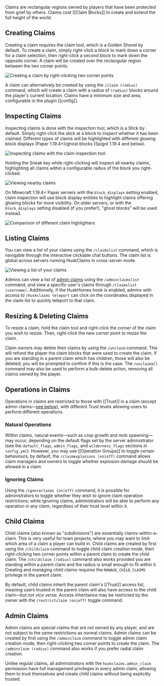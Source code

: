 Claims are rectangular regions owned by players that have been protected from grief by others. Claims cost [[Claim Blocks]] to create and extend the full height of the world.

## Creating Claims
Creating a claim requires the claim tool, which is a Golden Shovel by default. To create a claim, simply right-click a block to mark down a corner for a claim selection, then right-click a second block to mark down the opposite corner. A claim will be created over the rectangular region between the two corner points.

![Creating a claim by right-clicking two corner points](https://raw.githubusercontent.com/WiIIiam278/HuskClaims/master/images/claiming_land.gif)

A claim can alternatively be created by using the `/claim (radius)` command, which will create a claim with a radius of `(radius)` blocks around the player's current location. Claims have a minimum size and area, configurable in the plugin [[config]].

## Inspecting Claims
Inspecting claims is done with the inspection tool, which is a Stick by default. Simply right-click the stick at a block to inspect whether it has been claimed. Different types of claims will be highlighted with different glowing block displays (Paper 1.19.4+)/ghost blocks (Spigot 1.19.4 and below).

![Inspecting claims with the claim inspection tool](https://raw.githubusercontent.com/WiIIiam278/HuskClaims/master/images/inspecting_claims.gif)

Holding the Sneak key while right-clicking will inspect all nearby claims, highlighting all claims within a configurable radius of the block you right-clicked.

![Viewing nearby claims](https://raw.githubusercontent.com/WiIIiam278/HuskClaims/master/images/inspecting_nearby_claims.gif)

On Minecraft 1.19.4+ Paper servers with the `block_displays` setting enabled, claim inspection will use block display entities to highlight claims offering glowing blocks for more visibility. On older servers, or with the `block_displays` setting disabled (if you prefer!), "ghost blocks" will be used instead.

![Comparison of different claim highlighters](https://raw.githubusercontent.com/WiIIiam278/HuskClaims/master/images/highlighter_types.png)

## Listing Claims
You can view a list of your claims using the `/claimslist` command, which is navigable through the interactive clickable chat buttons. The claim list is global across servers running HuskClaims in cross-server mode.

![Viewing a list of your claims](https://raw.githubusercontent.com/WiIIiam278/HuskClaims/master/images/listing_claims.gif)

Admins can view a list of [admin claims](#admin-claims) using the `/adminclaimslist` command, and view a specific user's claims through `/claimslist (username)`. Additionally, if the HuskHomes hook is enabled, admins with access to `/huskclaims teleport` can click on the coordinates displayed in the claim list to quickly teleport to that claim.

## Resizing & Deleting Claims
To resize a claim, hold the claim tool and right-click the corner of the claim you wish to resize. Then, right-click the new corner point to resize the claim.

Claim owners may delete their claims by using the `/unclaim` command. This will refund the player the claim blocks that were used to create the claim. If you are standing in a parent claim which has children, those will also be deleted; you will be prompted to confirm if this is the case. The `/unclaimall` command may also be used to perform a bulk-delete action, removing all claims owned by the player.

## Operations in Claims
Operations in claims are restricted to those with [[Trust]] in a claim (except admin claims&mdash;[see below](#admin-claims)), with different Trust levels allowing users to perform different operations.

### Natural Operations
Within claims, natural events&mdash;such as crop growth and mob spawning&mdash;may occur, depending on the default flags set by the server administrator (see the `default_flags`, `admin_flags`, and `wilderness_flags` sections in `config.yml`). However, you may use [[Operation Groups]] to toggle certain behaviours; by default, the `/claimexplosions (on|off)` command allows claim managers and owners to toggle whether explosion damage should be allowed in a claim. 

### Ignoring Claims
Using the `/ignoreclaims (on|off)` command, it is possible for administrators to toggle whether they wish to ignore claim operation restrictions; while ignoring claims, administrators will be able to perform any operation in any claim, regardless of their trust level within it.

## Child Claims
Child claims (also known as "subdivisions") are essentially claims-within-a-claim. This is very useful for town projects, where you may want to limit which area of a claim a player can build in. Child claims are created by first using the `/childclaim` command to toggle child claim creation mode, then right-clicking two corner points within a parent claim to create the child claim. The `/childclaim (radius)` command also works provided you are standing within a parent claim and the radius is small enough to fit within it. Creating and managing child claims requires the `MANAGE_CHILD_CLAIMS` privilege in the parent claim.

By default, child claims inherit the parent claim's [[Trust]] access list, meaning users trusted in the parent claim will also have access to the child claim&mdash;but _not vice versa_. Access inheritance may be restricted by the owner with the `/restrictclaim (on|off)` toggle command.

## Admin Claims
Admin claims are special claims that are not owned by any player, and are not subject to the same restrictions as normal claims. Admin claims can be created by first using the `/adminclaim` command to toggle admin claim creation mode, then right-clicking two corner points to create the claim. The `/adminclaim (radius)` command also works if you prefer radial claim creation.

Unlike regular claims, all administrators with the `huskclaims.admin_claim` permission have full management privileges in every admin claim, allowing them to trust themselves and create child claims without being explicitly trusted.
